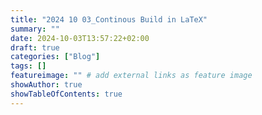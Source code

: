 ```yaml
---
title: "2024 10 03_Continous Build in LaTeX"
summary: ""
date: 2024-10-03T13:57:22+02:00
draft: true
categories: ["Blog"]
tags: []
featureimage: "" # add external links as feature image
showAuthor: true
showTableOfContents: true
---
```


